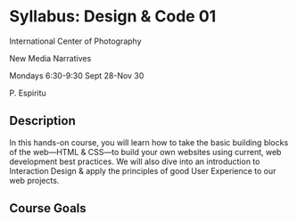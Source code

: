 # Syllabus: Design &amp; Code 01

International Center of Photography

New Media Narratives

Mondays 6:30-9:30 Sept 28-Nov 30

P. Espiritu


## Description

In this hands-on course, you will learn how to take the basic building blocks of the web&mdash;HTML &amp; CSS&mdash;to build your own websites using current, web development best practices. We will also dive into an introduction to Interaction Design &amp; apply the principles of good User Experience to our web projects.


## Course Goals
